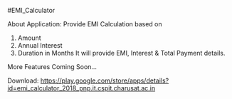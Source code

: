 #EMI_Calculator

About Application: Provide EMI Calculation based on

1. Amount
2. Annual Interest
3. Duration in Months
It will provide EMI, Interest & Total Payment details.

More Features Coming Soon...

Download: https://play.google.com/store/apps/details?id=emi_calculator_2018_pnp.it.cspit.charusat.ac.in
